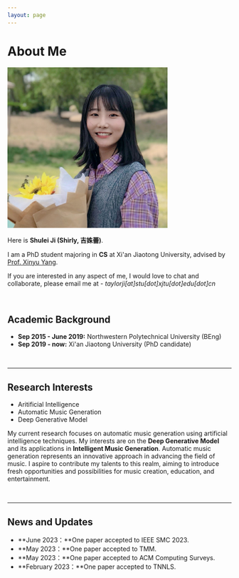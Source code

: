 ```yaml
---
layout: page
---
```


# About Me

<img src="/images/jishulei.jpg" class="floatpic" width="360" height="360">

Here is **Shulei Ji (Shirly, 吉姝蕾)**.

I am a PhD student majoring in **CS** at Xi'an Jiaotong University, advised by [Prof. Xinyu Yang](https://gr.xjtu.edu.cn/en/web/xyyang/).

If you are interested in any aspect of me, I would love to chat and collaborate, please email me at - *taylorji[at]stu[dot]xjtu[dot]edu[dot]cn*

<br>

## Academic Background

- **Sep 2015 - June 2019:** Northwestern Polytechnical University (BEng)
- **Sep 2019 - now:** Xi'an Jiaotong University (PhD candidate)

<br>

---

## Research Interests

- Aritificial Intelligence
- Automatic Music Generation
- Deep Generative Model

My current research focuses on automatic music generation using artificial intelligence techniques. My interests are on the **Deep Generative Model** and its applications in **Intelligent Music Generation**. Automatic music generation represents an innovative approach in advancing the field of music. I aspire to contribute my talents to this realm, aiming to introduce fresh opportunities and possibilities for music creation, education, and entertainment.

<br>

---

## News and Updates

- **June 2023：**One paper accepted to IEEE SMC 2023.
- **May 2023：**One paper accepted to TMM.
- **May 2023：**One paper accepted to ACM Computing Surveys.
- **February 2023：**One paper accepted to TNNLS.
<br>

